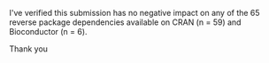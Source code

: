 I've verified this submission has no negative impact on any of the 65 reverse package dependencies available on CRAN (n = 59) and Bioconductor (n = 6).

Thank you
